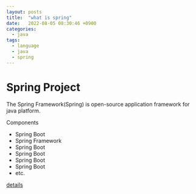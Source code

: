 ```yaml
---
layout: posts
title:  "what is spring"
date:   2022-08-05 08:30:46 +0900
categories:
  - java
tags:
  - language
  - java
  - spring
---
```


# Spring Project

The Spring Framework(Spring) is open-source application framework for java platform.

Components
- Spring Boot
- Spring Framework
- Spring Boot
- Spring Boot
- Spring Boot
- Spring Boot
- etc.

[details](https://spring.io/projects)
